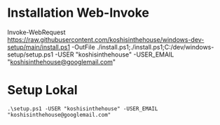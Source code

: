 # Installation Web-Invoke
Invoke-WebRequest https://raw.githubusercontent.com/koshisinthehouse/windows-dev-setup/main/install.ps1 -OutFile ./install.ps1;./install.ps1;C:/dev/windows-setup/setup.ps1 -USER "koshisinthehouse" -USER_EMAIL "koshisinthehouse@googlemail.com"
# Setup Lokal
    .\setup.ps1 -USER "koshisinthehouse" -USER_EMAIL "koshisinthehouse@googlemail.com"
